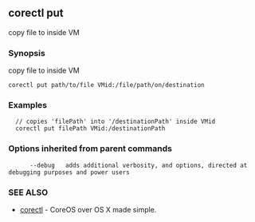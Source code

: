 ## corectl put

copy file to inside VM

### Synopsis


copy file to inside VM

```
corectl put path/to/file VMid:/file/path/on/destination
```

### Examples

```
  // copies 'filePath' into '/destinationPath' inside VMid
  corectl put filePath VMid:/destinationPath
```

### Options inherited from parent commands

```
      --debug   adds additional verbosity, and options, directed at debugging purposes and power users
```

### SEE ALSO
* [corectl](corectl.md)	 - CoreOS over OS X made simple.

